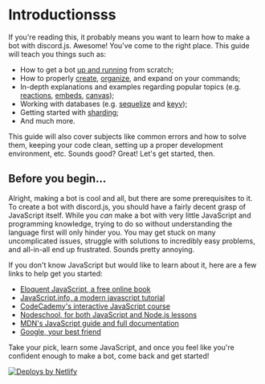 # Introductionsss

If you're reading this, it probably means you want to learn how to make a bot with discord.js. Awesome! You've come to the right place.
This guide will teach you things such as:

- How to get a bot [up and running](/preparations/) from scratch;
- How to properly [create](/creating-your-bot/), [organize](/command-handling/), and expand on your commands;
- In-depth explanations and examples regarding popular topics (e.g. [reactions](/popular-topics/reactions.md), [embeds](/popular-topics/embeds.md), [canvas](/popular-topics/canvas.md));
- Working with databases (e.g. [sequelize](/sequelize/) and [keyv](/keyv/));
- Getting started with [sharding](/sharding/);
- And much more.

This guide will also cover subjects like common errors and how to solve them, keeping your code clean, setting up a proper development environment, etc.
Sounds good? Great! Let's get started, then.

## Before you begin...

Alright, making a bot is cool and all, but there are some prerequisites to it. To create a bot with discord.js, you should have a fairly decent grasp of JavaScript itself.
While you _can_ make a bot with very little JavaScript and programming knowledge, trying to do so without understanding the language first will only hinder you. You may get stuck on many uncomplicated issues, struggle with solutions to incredibly easy problems, and all-in-all end up frustrated. Sounds pretty annoying.

If you don't know JavaScript but would like to learn about it, here are a few links to help get you started:

- [Eloquent JavaScript, a free online book](http://eloquentjavascript.net/)
- [JavaScript.info, a modern javascript tutorial](https://javascript.info/)
- [CodeCademy's interactive JavaScript course](https://www.codecademy.com/learn/learn-javascript)
- [Nodeschool, for both JavaScript and Node.js lessons](https://nodeschool.io/)
- [MDN's JavaScript guide and full documentation](https://developer.mozilla.org/en-US/docs/Web/JavaScript)
- [Google, your best friend](https://google.com)

Take your pick, learn some JavaScript, and once you feel like you're confident enough to make a bot, come back and get started!

<a href="https://www.netlify.com">
	<img src="https://www.netlify.com/img/global/badges/netlify-color-accent.svg" alt="Deploys by Netlify" />
</a>
